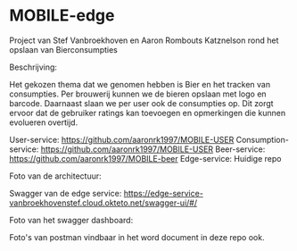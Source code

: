 # MOBILE-edge

Project van Stef Vanbroekhoven en Aaron Rombouts Katznelson rond het opslaan van Bierconsumpties


Beschrijving:

Het gekozen thema dat we genomen hebben is Bier en het tracken van consumpties. Per brouwerij kunnen we de bieren opslaan met logo en barcode. Daarnaast slaan we per user ook de consumpties op. Dit zorgt ervoor dat de gebruiker ratings kan toevoegen en opmerkingen die kunnen evolueren overtijd.

User-service: https://github.com/aaronrk1997/MOBILE-USER
Consumption-service: https://github.com/aaronrk1997/MOBILE-USER
Beer-service: https://github.com/aaronrk1997/MOBILE-beer
Edge-service: Huidige repo

Foto van de architectuur:

Swagger van de edge service: https://edge-service-vanbroekhovenstef.cloud.okteto.net/swagger-ui/#/

Foto van het swagger dashboard:

Foto's van postman vindbaar in het word document in deze repo ook.
